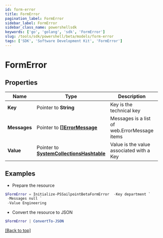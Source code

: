 ```yaml
---
id: form-error
title: FormError
pagination_label: FormError
sidebar_label: FormError
sidebar_class_name: powershellsdk
keywords: ['go', 'golang', 'sdk', 'FormError'] 
slug: /tools/sdk/powershell/beta/models/form-error
tags: ['SDK', 'Software Development Kit', 'FormError']
---
```



# FormError

## Properties

Name | Type | Description | Notes
------------ | ------------- | ------------- | -------------
**Key** |  Pointer to **String** | Key is the technical key | [optional] 
**Messages** |  Pointer to [**[]ErrorMessage**](error-message) | Messages is a list of web.ErrorMessage items | [optional] 
**Value** |  Pointer to [**SystemCollectionsHashtable**](system-collections-hashtable) | Value is the value associated with a Key | [optional] 

## Examples

- Prepare the resource
```powershell
$FormError = Initialize-PSSailpointBetaFormError  -Key department `
 -Messages null `
 -Value Engineering
```

- Convert the resource to JSON
```powershell
$FormError | ConvertTo-JSON
```


[[Back to top]](#) 

